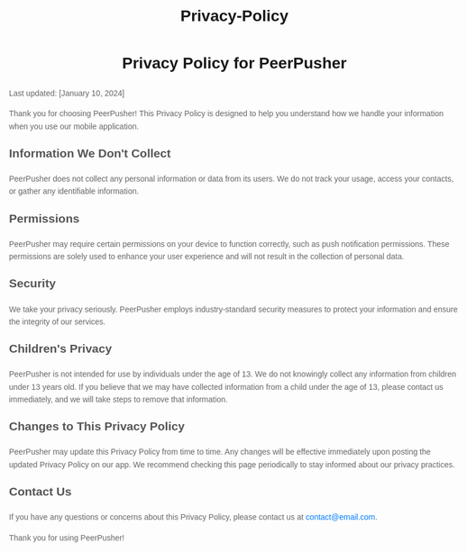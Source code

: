 # Privacy-Policy

<!DOCTYPE html>
<html lang="en">
<head>
  <meta charset="UTF-8">
  <meta name="viewport" content="width=device-width, initial-scale=1.0">
  <title>PeerPusher Privacy Policy</title>
  <style>
    body {
      font-family: 'Arial', sans-serif;
      line-height: 1.6;
      margin: 20px;
      max-width: 800px;
      margin-left: auto;
      margin-right: auto;
    }

    h1, h2 {
      color: #333;
    }

    h1 {
      text-align: center;
    }

    h2 {
      margin-top: 20px;
      color: #555;
    }

    p {
      color: #666;
    }

    a {
      color: #007BFF;
      text-decoration: none;
    }

    a:hover {
      text-decoration: underline;
    }
  </style>
</head>
<body>
  <h1>Privacy Policy for PeerPusher</h1>

  <p>Last updated: [January 10, 2024]</p>

  <p>Thank you for choosing PeerPusher! This Privacy Policy is designed to help you understand how we handle your information when you use our mobile application.</p>

  <h2>Information We Don't Collect</h2>

  <p>PeerPusher does not collect any personal information or data from its users. We do not track your usage, access your contacts, or gather any identifiable information.</p>

  <h2>Permissions</h2>

  <p>PeerPusher may require certain permissions on your device to function correctly, such as push notification permissions. These permissions are solely used to enhance your user experience and will not result in the collection of personal data.</p>

  <h2>Security</h2>

  <p>We take your privacy seriously. PeerPusher employs industry-standard security measures to protect your information and ensure the integrity of our services.</p>

  <h2>Children's Privacy</h2>

  <p>PeerPusher is not intended for use by individuals under the age of 13. We do not knowingly collect any information from children under 13 years old. If you believe that we may have collected information from a child under the age of 13, please contact us immediately, and we will take steps to remove that information.</p>

  <h2>Changes to This Privacy Policy</h2>

  <p>PeerPusher may update this Privacy Policy from time to time. Any changes will be effective immediately upon posting the updated Privacy Policy on our app. We recommend checking this page periodically to stay informed about our privacy practices.</p>

  <h2>Contact Us</h2>

  <p>If you have any questions or concerns about this Privacy Policy, please contact us at <a href="mailto:teamioki@gmail.com">contact@email.com</a>.</p>

  <p>Thank you for using PeerPusher!</p>
</body>
</html>
